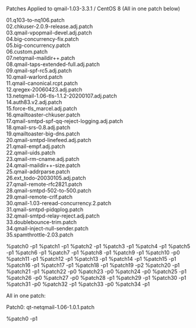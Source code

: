 Patches Applied to qmail-1.03-3.3.1 / CentOS 8 (All in one patch below)<br>

01.q103-to-nq106.patch<br>
02.chkuser-2.0.9-release.adj.patch<br>
03.qmail-vpopmail-devel.adj.patch<br>
04.big-concurrency-fix.patch<br>
05.big-concurrency.patch<br>
06.custom.patch<br>
07.netqmail-maildir++.patch<br>
08.qmail-taps-extended-full.adj.patch<br>
09.qmail-spf-rc5.adj.patch<br>
10.qmail-warlord.patch<br>
11.qmail-canonical.rcpt.patch<br>
12.qregex-20060423.adj.patch<br>
13.netqmail-1.06-tls-1.1.2-20200107.adj.patch<br>
14.auth83.v2.adj.patch<br>
15.force-tls_marcel.adj.patch<br>
16.qmailtoaster-chkuser.patch<br>
17.qmail-smtpd-spf-qq-reject-logging.adj.patch<br>
18.qmail-srs-0.8.adj.patch<br>
19.qmailtoaster-big-dns.patch<br>
20.qmail-smtpd-linefeed.adj.patch<br>
21.qmail-empf.adj.patch<br>
22.qmail-uids.patch<br>
23.qmail-rm-cname.adj.patch<br>
24.qmail-maildir++-size.patch<br>
25.qmail-addrparse.patch<br>
26.ext_todo-20030105.adj.patch<br>
27.qmail-remote-rfc2821.patch<br>
28.qmail-smtpd-502-to-500.patch<br>
29.qmail-remote-crlf.patch<br>
30.qmail-1.03-reread-concurrency.2.patch<br>
31.qmail-smtpd-pidqplog.patch<br>
32.qmail-smtpd-relay-reject.adj.patch<br>
33.doublebounce-trim.patch <br>
34.qmail-inject-null-sender.patch<br>
35.spamthrottle-2.03.patch<br>

%patch0 -p1
%patch1 -p1
%patch2 -p1
%patch3 -p1
%patch4 -p1
%patch5 -p1
%patch6 -p1
%patch7 -p1
%patch8 -p1
%patch9 -p1
%patch10 -p0
%patch11 -p1
%patch12 -p1
%patch13 -p1
%patch14 -p1
%patch15 -p1
%patch16 -p1
%patch17 -p1
%patch18 -p1
%patch19 -p2
%patch20 -p1
%patch21 -p1
%patch22 -p0
%patch23 -p0
%patch24 -p0
%patch25 -p1
%patch26 -p0
%patch27 -p0
%patch28 -p1
%patch29 -p1
%patch30 -p1
%patch31 -p0
%patch32 -p1
%patch33 -p0
%patch34 -p1

All in one patch:

Patch0: qt-netqmail-1.06-1.0.1.patch

%patch0 -p1
